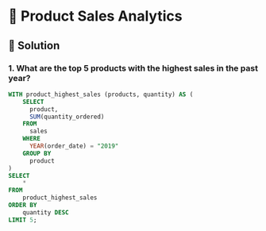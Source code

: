 # 🛒 Product Sales Analytics

## 📌 Solution

### 1. What are the top 5 products with the highest sales in the past year?

```sql
WITH product_highest_sales (products, quantity) AS (
    SELECT
      product,
      SUM(quantity_ordered)
    FROM
      sales
    WHERE
      YEAR(order_date) = "2019"
    GROUP BY
      product
)
SELECT
	*
FROM
	product_highest_sales
ORDER BY
	quantity DESC
LIMIT 5;

```
